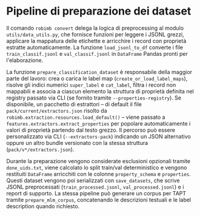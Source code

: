 # Pipeline di preparazione dei dataset

Il comando `robimb convert` delega la logica di preprocessing al modulo `utils/data_utils.py`, che fornisce funzioni per leggere i JSONL grezzi, applicare la mappatura delle etichette e arricchire i record con proprietà estratte automaticamente. La funzione `load_jsonl_to_df` converte i file `train_classif.jsonl` e `val_classif.jsonl` in `DataFrame` Pandas pronti per l'elaborazione.

La funzione `prepare_classification_dataset` è responsabile della maggior parte del lavoro: crea o carica le label map (`create_or_load_label_maps`), risolve gli indici numerici `super_label` e `cat_label`, filtra i record non mappabili e associa a ciascun elemento la struttura di proprietà definita nel registry passato via CLI (se fornito tramite `--properties-registry`). Se disponibile, un pacchetto di estrattori – di default il file `pack/current/extractors.json` risolto da `robimb.extraction.resources.load_default()` – viene passato a `features.extractors.extract_properties` per popolare automaticamente i valori di proprietà partendo dal testo grezzo. Il percorso può essere personalizzato via CLI (`--extractors-pack`) indicando un JSON alternativo oppure un altro bundle versionato con la stessa struttura (`pack/v*/extractors.json`).

Durante la preparazione vengono considerate esclusioni opzionali tramite `done_uids.txt`, viene calcolato lo split train/val deterministico e vengono restituiti `DataFrame` arricchiti con le colonne `property_schema` e `properties`. Questi dataset vengono poi serializzati con `save_datasets`, che scrive JSONL preprocessati (`train_processed.jsonl`, `val_processed.jsonl`) e i report di supporto. La stessa pipeline può generare un corpus per TAPT tramite `prepare_mlm_corpus`, concatenando le descrizioni testuali e le label description quando richiesto.
